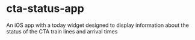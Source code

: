 # cta-status-app
An iOS app with a today widget designed to display information about the status of the CTA train lines and arrival times 
